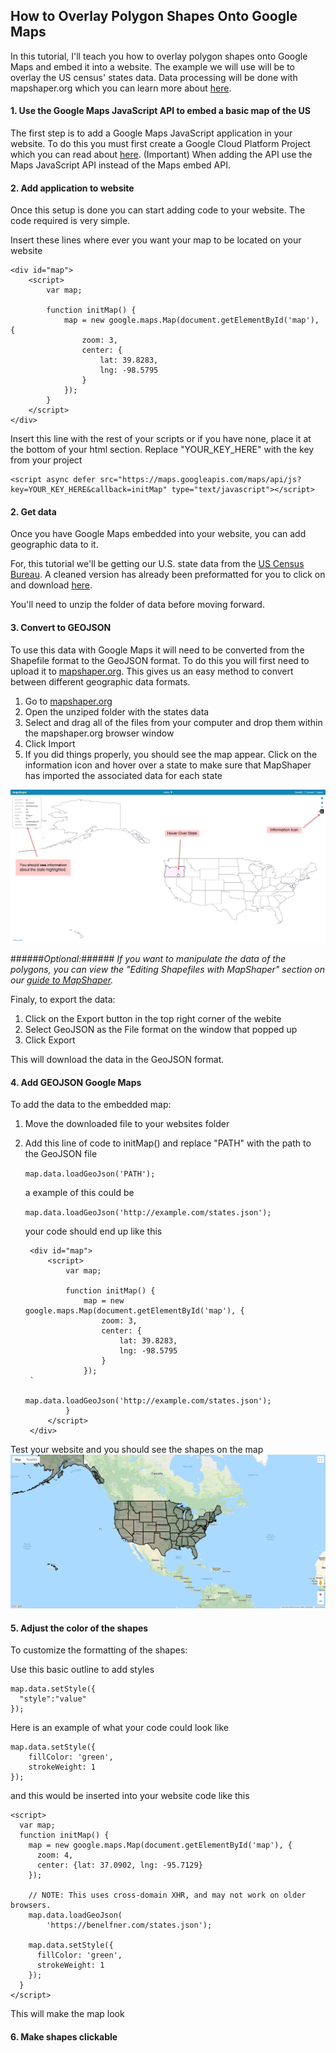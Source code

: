 ## How to Overlay Polygon Shapes Onto Google Maps ##

In this tutorial, I'll teach you how to overlay polygon shapes onto Google Maps and embed it into a website. The example we will use will be to overlay the US census' states data. Data processing will be done with mapshaper.org which you can learn more about [here](https://simplemaps.com/resources/guide-to-mapshaper).

#### 1. Use the Google Maps JavaScript API to embed a basic map of the US
The first step is to add a Google Maps JavaScript application in your website. To do this you must first create a Google Cloud Platform Project which you can read about [here](GoogleCloudProjectSetup). (Important) When adding the API use the Maps JavaScript API instead of the Maps embed API.



#### 2. Add application to website

Once this setup is done you can start adding code to your website. The code required is very simple.

Insert these lines where ever you want your map to be located on your website

    <div id="map">
		<script>
			var map;

			function initMap() {
				map = new google.maps.Map(document.getElementById('map'), {
					zoom: 3,
					center: {
						lat: 39.8283,
						lng: -98.5795
					}
				});
			}
		</script>
	</div>

Insert this line with the rest of your scripts or if you have none, place it at the bottom of your html section. Replace "YOUR_KEY_HERE" with the key from your project

    <script async defer src="https://maps.googleapis.com/maps/api/js?key=YOUR_KEY_HERE&callback=initMap" type="text/javascript"></script>

#### 2. Get data
Once you have Google Maps embedded into your website, you can add geographic data to it.

For, this tutorial we'll be getting our U.S. state data from the  [US Census Bureau](https://www.census.gov/geographies/mapping-files/time-series/geo/carto-boundary-file.html "census.gov"). A cleaned version has already been preformatted for you to click on and download [here](C:\Users\benel\Documents\GitHub\belfner.github.io\index_files\states.zip "states.zip").

You'll need to unzip the folder of data before moving forward.

#### 3. Convert to GEOJSON
To use this data with Google Maps it will need to be converted from the Shapefile format to the GeoJSON format. To do this you will first need to upload it to [mapshaper.org](https://mapshaper.org/). This gives us an easy method to convert between different geographic data formats. 

1. Go to [mapshaper.org](https://mapshaper.org/)
2. Open the unziped folder with the states data
3. Select and drag all of the files from your computer and drop them within the mapshaper.org browser window
4. Click Import
5. If you did things properly, you should see the map appear. Click on the information icon and hover over a state to make sure that MapShaper has imported the associated data for each state

![](images/import.png)


######*Optional:*######
*If you want to manipulate the data of the polygons, you can view the "Editing Shapefiles with MapShaper" section on our [guide to MapShaper](https://simplemaps.com/resources/guide-to-mapshaper).*

Finaly, to export the data:

1. Click on the Export button in the top right corner of the webite
2. Select GeoJSON as the File format on the window that popped up
3. Click Export

This will download the data in the GeoJSON format.


#### 4. Add GEOJSON Google Maps

To add the data to the embedded map:

1. Move the downloaded file to your websites folder
2. Add this line of code to initMap() and replace "PATH" with the path to the GeoJSON file

	`map.data.loadGeoJson('PATH');`

	a example of this could be

	`map.data.loadGeoJson('http://example.com/states.json');`

	your code should end up like this
	
	    <div id="map">
			<script>
				var map;
		
				function initMap() {
					map = new google.maps.Map(document.getElementById('map'), {
						zoom: 3,
						center: {
							lat: 39.8283,
							lng: -98.5795
						}
					});
		`			
					map.data.loadGeoJson('http://example.com/states.json');
				}
			</script>
		</div>

Test your website and you should see the shapes on the map
![](images/basic_map_with_shapes.png)

#### 5. Adjust the color of the shapes
To customize the formatting of the shapes:

Use this basic outline to add styles

    map.data.setStyle({
      "style":"value"
    });


Here is an example of what your code could look like

	map.data.setStyle({
		fillColor: 'green',
		strokeWeight: 1
	});

and this would be inserted into your website code like this

	<script>
      var map;
      function initMap() {
        map = new google.maps.Map(document.getElementById('map'), {
          zoom: 4,
          center: {lat: 37.0902, lng: -95.7129}
        });

        // NOTE: This uses cross-domain XHR, and may not work on older browsers.
        map.data.loadGeoJson(
            'https://benelfner.com/states.json');
			
		map.data.setStyle({
		  fillColor: 'green',
		  strokeWeight: 1
		});
      }
    </script>
			

This will make the map look

#### 6. Make shapes clickable